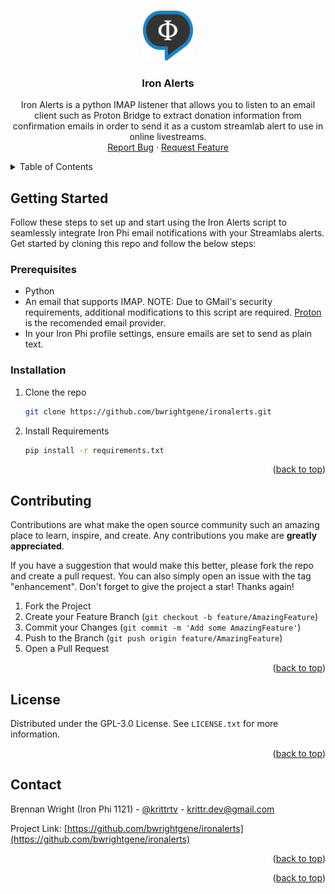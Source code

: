 <!-- Improved compatibility of back to top link: See: https://github.com/othneildrew/Best-README-Template/pull/73 -->
<a name="readme-top"></a>
<!--
*** Thanks for checking out the Best-README-Template. If you have a suggestion
*** that would make this better, please fork the repo and create a pull request
*** or simply open an issue with the tag "enhancement".
*** Don't forget to give the project a star!
*** Thanks again! Now go create something AMAZING! :D
-->



<!-- PROJECT LOGO -->
<br />
<div align="center">
  <a href="https://github.com/bwrightgene/ironalerts">
    <img src="ironalerts.png" alt="Logo" width="80" height="80">
  </a>

<h3 align="center">Iron Alerts</h3>

  <p align="center">
    Iron Alerts is a python IMAP listener that allows you to listen to an email client such as Proton Bridge to extract donation information from confirmation emails in order to send it as a custom streamlab alert to use in online livestreams.
    <br />
    <a href="https://github.com/bwrightgene/ironalerts/issues">Report Bug</a>
    ·
    <a href="https://github.com/bwrightgene/ironalerts/issues">Request Feature</a>
  </p>
</div>



<!-- TABLE OF CONTENTS -->
<details>
  <summary>Table of Contents</summary>
  <ol>
    <li>
      <a href="#getting-started">Getting Started</a>
      <ul>
        <li><a href="#prerequisites">Prerequisites</a></li>
        <li><a href="#installation">Installation</a></li>
      </ul>
    </li>
    <li><a href="#contributing">Contributing</a></li>
    <li><a href="#license">License</a></li>
    <li><a href="#contact">Contact</a></li>
  </ol>
</details>



<!-- GETTING STARTED -->
## Getting Started

Follow these steps to set up and start using the Iron Alerts script to seamlessly integrate Iron Phi email notifications with your Streamlabs alerts. Get started by cloning this repo and follow the below steps:

### Prerequisites

<ul>
    <li>Python</li>
    <li>An email that supports IMAP. NOTE: Due to GMail's security requirements, additional modifications to this script are required. <a href="https://proton.me/">Proton</a> is the recomended email provider.</li>
    <li>In your Iron Phi profile settings, ensure emails are set to send as plain text.</li>
</ul>

### Installation

1. Clone the repo
   ```sh
   git clone https://github.com/bwrightgene/ironalerts.git
   ```
2. Install Requirements
   ```sh
   pip install -r requirements.txt
   ```

<p align="right">(<a href="#readme-top">back to top</a>)</p>



<!-- CONTRIBUTING -->
## Contributing

Contributions are what make the open source community such an amazing place to learn, inspire, and create. Any contributions you make are **greatly appreciated**.

If you have a suggestion that would make this better, please fork the repo and create a pull request. You can also simply open an issue with the tag "enhancement".
Don't forget to give the project a star! Thanks again!

1. Fork the Project
2. Create your Feature Branch (`git checkout -b feature/AmazingFeature`)
3. Commit your Changes (`git commit -m 'Add some AmazingFeature'`)
4. Push to the Branch (`git push origin feature/AmazingFeature`)
5. Open a Pull Request

<p align="right">(<a href="#readme-top">back to top</a>)</p>



<!-- LICENSE -->
## License

Distributed under the GPL-3.0 License. See `LICENSE.txt` for more information.

<p align="right">(<a href="#readme-top">back to top</a>)</p>



<!-- CONTACT -->
## Contact

Brennan Wright (Iron Phi 1121) - [@krittrtv](https://twitter.com/krittrtv) - krittr.dev@gmail.com

Project Link: [https://github.com/bwrightgene/ironalerts](https://github.com/bwrightgene/ironalerts)

<p align="right">(<a href="#readme-top">back to top</a>)</p>

<p align="right">(<a href="#readme-top">back to top</a>)</p>



<!-- MARKDOWN LINKS & IMAGES -->
<!-- https://www.markdownguide.org/basic-syntax/#reference-style-links -->
[contributors-shield]: https://img.shields.io/github/contributors/brennangene/ironalerts.svg?style=for-the-badge
[contributors-url]: https://github.com/bwrightgene/ironalerts/graphs/contributors
[forks-shield]: https://img.shields.io/github/forks/bwrightgene/ironalerts.svg?style=for-the-badge
[forks-url]: https://github.com/bwrightgene/ironalerts/network/members
[stars-shield]: https://img.shields.io/github/stars/bwrightgene/ironalerts.svg?style=for-the-badge
[stars-url]: https://github.com/bwrightgene/ironalerts/stargazers
[issues-shield]: https://img.shields.io/github/issues/bwrightgene/ironalerts.svg?style=for-the-badge
[issues-url]: https://github.com/bwrightgene/ironalerts/issues
[license-shield]: https://img.shields.io/github/license/bwrightgene/ironalerts.svg?style=for-the-badge
[license-url]: https://github.com/bwrightgene/ironalerts/blob/master/LICENSE.txt
[linkedin-shield]: https://img.shields.io/badge/-LinkedIn-black.svg?style=for-the-badge&logo=linkedin&colorB=555
[linkedin-url]: https://linkedin.com/in/linkedin_username
[product-screenshot]: images/screenshot.png
[Next.js]: https://img.shields.io/badge/next.js-000000?style=for-the-badge&logo=nextdotjs&logoColor=white
[Next-url]: https://nextjs.org/
[React.js]: https://img.shields.io/badge/React-20232A?style=for-the-badge&logo=react&logoColor=61DAFB
[React-url]: https://reactjs.org/
[Vue.js]: https://img.shields.io/badge/Vue.js-35495E?style=for-the-badge&logo=vuedotjs&logoColor=4FC08D
[Vue-url]: https://vuejs.org/
[Angular.io]: https://img.shields.io/badge/Angular-DD0031?style=for-the-badge&logo=angular&logoColor=white
[Angular-url]: https://angular.io/
[Svelte.dev]: https://img.shields.io/badge/Svelte-4A4A55?style=for-the-badge&logo=svelte&logoColor=FF3E00
[Svelte-url]: https://svelte.dev/
[Laravel.com]: https://img.shields.io/badge/Laravel-FF2D20?style=for-the-badge&logo=laravel&logoColor=white
[Laravel-url]: https://laravel.com
[Bootstrap.com]: https://img.shields.io/badge/Bootstrap-563D7C?style=for-the-badge&logo=bootstrap&logoColor=white
[Bootstrap-url]: https://getbootstrap.com
[JQuery.com]: https://img.shields.io/badge/jQuery-0769AD?style=for-the-badge&logo=jquery&logoColor=white
[JQuery-url]: https://jquery.com 
